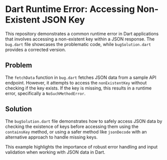 # Dart Runtime Error: Accessing Non-Existent JSON Key

This repository demonstrates a common runtime error in Dart applications that involves accessing a non-existent key within a JSON response. The `bug.dart` file showcases the problematic code, while `bugSolution.dart` provides a corrected version.

## Problem

The `fetchData` function in `bug.dart` fetches JSON data from a sample API endpoint. However, it attempts to access the `nonExistentKey` without checking if the key exists. If the key is missing, this results in a runtime error, specifically a `NoSuchMethodError`.

## Solution

The `bugSolution.dart` file demonstrates how to safely access JSON data by checking the existence of keys before accessing them using the `containsKey` method,  or using a safer method like `jsonDecode` with an alternative approach to handle missing keys.

This example highlights the importance of robust error handling and input validation when working with JSON data in Dart.